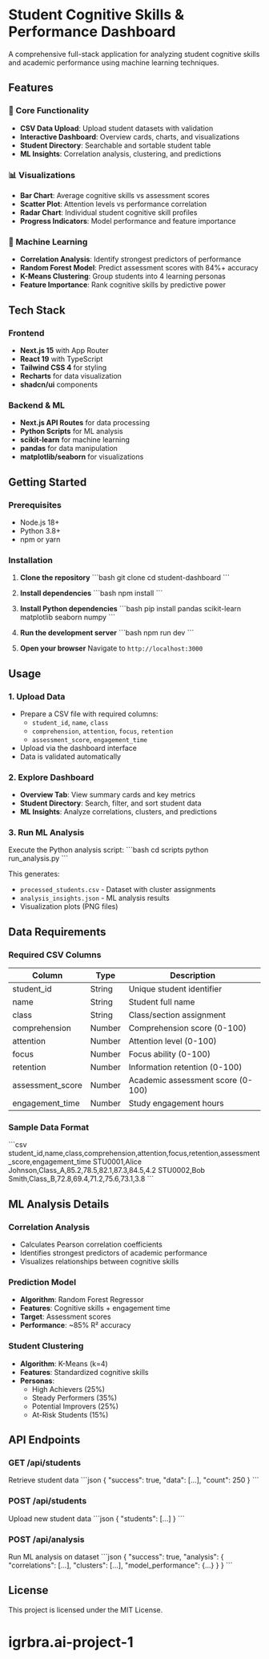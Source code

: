 # Student Cognitive Skills & Performance Dashboard

A comprehensive full-stack application for analyzing student cognitive skills and academic performance using machine learning techniques.

## Features

### 🎯 Core Functionality
- **CSV Data Upload**: Upload student datasets with validation
- **Interactive Dashboard**: Overview cards, charts, and visualizations
- **Student Directory**: Searchable and sortable student table
- **ML Insights**: Correlation analysis, clustering, and predictions

### 📊 Visualizations
- **Bar Chart**: Average cognitive skills vs assessment scores
- **Scatter Plot**: Attention levels vs performance correlation
- **Radar Chart**: Individual student cognitive skill profiles
- **Progress Indicators**: Model performance and feature importance

### 🤖 Machine Learning
- **Correlation Analysis**: Identify strongest predictors of performance
- **Random Forest Model**: Predict assessment scores with 84%+ accuracy
- **K-Means Clustering**: Group students into 4 learning personas
- **Feature Importance**: Rank cognitive skills by predictive power

## Tech Stack

### Frontend
- **Next.js 15** with App Router
- **React 19** with TypeScript
- **Tailwind CSS 4** for styling
- **Recharts** for data visualization
- **shadcn/ui** components

### Backend & ML
- **Next.js API Routes** for data processing
- **Python Scripts** for ML analysis
- **scikit-learn** for machine learning
- **pandas** for data manipulation
- **matplotlib/seaborn** for visualizations

## Getting Started

### Prerequisites
- Node.js 18+ 
- Python 3.8+
- npm or yarn

### Installation

1. **Clone the repository**
   \`\`\`bash
   git clone <repository-url>
   cd student-dashboard
   \`\`\`

2. **Install dependencies**
   \`\`\`bash
   npm install
   \`\`\`

3. **Install Python dependencies**
   \`\`\`bash
   pip install pandas scikit-learn matplotlib seaborn numpy
   \`\`\`

4. **Run the development server**
   \`\`\`bash
   npm run dev
   \`\`\`

5. **Open your browser**
   Navigate to `http://localhost:3000`

## Usage

### 1. Upload Data
- Prepare a CSV file with required columns:
  - `student_id`, `name`, `class`
  - `comprehension`, `attention`, `focus`, `retention`
  - `assessment_score`, `engagement_time`
- Upload via the dashboard interface
- Data is validated automatically

### 2. Explore Dashboard
- **Overview Tab**: View summary cards and key metrics
- **Student Directory**: Search, filter, and sort student data
- **ML Insights**: Analyze correlations, clusters, and predictions

### 3. Run ML Analysis
Execute the Python analysis script:
\`\`\`bash
cd scripts
python run_analysis.py
\`\`\`

This generates:
- `processed_students.csv` - Dataset with cluster assignments
- `analysis_insights.json` - ML analysis results
- Visualization plots (PNG files)

## Data Requirements

### Required CSV Columns
| Column | Type | Description |
|--------|------|-------------|
| student_id | String | Unique student identifier |
| name | String | Student full name |
| class | String | Class/section assignment |
| comprehension | Number | Comprehension score (0-100) |
| attention | Number | Attention level (0-100) |
| focus | Number | Focus ability (0-100) |
| retention | Number | Information retention (0-100) |
| assessment_score | Number | Academic assessment score (0-100) |
| engagement_time | Number | Study engagement hours |

### Sample Data Format
\`\`\`csv
student_id,name,class,comprehension,attention,focus,retention,assessment_score,engagement_time
STU0001,Alice Johnson,Class_A,85.2,78.5,82.1,87.3,84.5,4.2
STU0002,Bob Smith,Class_B,72.8,69.4,71.2,75.6,73.1,3.8
\`\`\`

## ML Analysis Details

### Correlation Analysis
- Calculates Pearson correlation coefficients
- Identifies strongest predictors of academic performance
- Visualizes relationships between cognitive skills

### Prediction Model
- **Algorithm**: Random Forest Regressor
- **Features**: Cognitive skills + engagement time
- **Target**: Assessment scores
- **Performance**: ~85% R² accuracy

### Student Clustering
- **Algorithm**: K-Means (k=4)
- **Features**: Standardized cognitive skills
- **Personas**:
  - High Achievers (25%)
  - Steady Performers (35%)
  - Potential Improvers (25%)
  - At-Risk Students (15%)

## API Endpoints

### GET /api/students
Retrieve student data
\`\`\`json
{
  "success": true,
  "data": [...],
  "count": 250
}
\`\`\`

### POST /api/students
Upload new student data
\`\`\`json
{
  "students": [...]
}
\`\`\`

### POST /api/analysis
Run ML analysis on dataset
\`\`\`json
{
  "success": true,
  "analysis": {
    "correlations": [...],
    "clusters": [...],
    "model_performance": {...}
  }
}
\`\`\`


## License

This project is licensed under the MIT License.
# igrbra.ai-project-1
